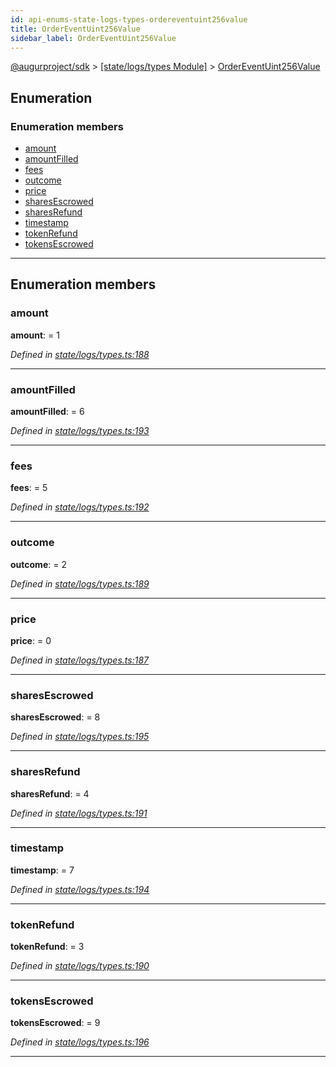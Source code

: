 ```yaml
---
id: api-enums-state-logs-types-ordereventuint256value
title: OrderEventUint256Value
sidebar_label: OrderEventUint256Value
---
```


[@augurproject/sdk](api-readme.md) > [[state/logs/types Module]](api-modules-state-logs-types-module.md) > [OrderEventUint256Value](api-enums-state-logs-types-ordereventuint256value.md)

## Enumeration

### Enumeration members

* [amount](api-enums-state-logs-types-ordereventuint256value.md#amount)
* [amountFilled](api-enums-state-logs-types-ordereventuint256value.md#amountfilled)
* [fees](api-enums-state-logs-types-ordereventuint256value.md#fees)
* [outcome](api-enums-state-logs-types-ordereventuint256value.md#outcome)
* [price](api-enums-state-logs-types-ordereventuint256value.md#price)
* [sharesEscrowed](api-enums-state-logs-types-ordereventuint256value.md#sharesescrowed)
* [sharesRefund](api-enums-state-logs-types-ordereventuint256value.md#sharesrefund)
* [timestamp](api-enums-state-logs-types-ordereventuint256value.md#timestamp)
* [tokenRefund](api-enums-state-logs-types-ordereventuint256value.md#tokenrefund)
* [tokensEscrowed](api-enums-state-logs-types-ordereventuint256value.md#tokensescrowed)

---

## Enumeration members

<a id="amount"></a>

###  amount

**amount**:  = 1

*Defined in [state/logs/types.ts:188](https://github.com/AugurProject/augur/blob/06e47ad207/packages/augur-sdk/src/state/logs/types.ts#L188)*

___
<a id="amountfilled"></a>

###  amountFilled

**amountFilled**:  = 6

*Defined in [state/logs/types.ts:193](https://github.com/AugurProject/augur/blob/06e47ad207/packages/augur-sdk/src/state/logs/types.ts#L193)*

___
<a id="fees"></a>

###  fees

**fees**:  = 5

*Defined in [state/logs/types.ts:192](https://github.com/AugurProject/augur/blob/06e47ad207/packages/augur-sdk/src/state/logs/types.ts#L192)*

___
<a id="outcome"></a>

###  outcome

**outcome**:  = 2

*Defined in [state/logs/types.ts:189](https://github.com/AugurProject/augur/blob/06e47ad207/packages/augur-sdk/src/state/logs/types.ts#L189)*

___
<a id="price"></a>

###  price

**price**:  = 0

*Defined in [state/logs/types.ts:187](https://github.com/AugurProject/augur/blob/06e47ad207/packages/augur-sdk/src/state/logs/types.ts#L187)*

___
<a id="sharesescrowed"></a>

###  sharesEscrowed

**sharesEscrowed**:  = 8

*Defined in [state/logs/types.ts:195](https://github.com/AugurProject/augur/blob/06e47ad207/packages/augur-sdk/src/state/logs/types.ts#L195)*

___
<a id="sharesrefund"></a>

###  sharesRefund

**sharesRefund**:  = 4

*Defined in [state/logs/types.ts:191](https://github.com/AugurProject/augur/blob/06e47ad207/packages/augur-sdk/src/state/logs/types.ts#L191)*

___
<a id="timestamp"></a>

###  timestamp

**timestamp**:  = 7

*Defined in [state/logs/types.ts:194](https://github.com/AugurProject/augur/blob/06e47ad207/packages/augur-sdk/src/state/logs/types.ts#L194)*

___
<a id="tokenrefund"></a>

###  tokenRefund

**tokenRefund**:  = 3

*Defined in [state/logs/types.ts:190](https://github.com/AugurProject/augur/blob/06e47ad207/packages/augur-sdk/src/state/logs/types.ts#L190)*

___
<a id="tokensescrowed"></a>

###  tokensEscrowed

**tokensEscrowed**:  = 9

*Defined in [state/logs/types.ts:196](https://github.com/AugurProject/augur/blob/06e47ad207/packages/augur-sdk/src/state/logs/types.ts#L196)*

___

